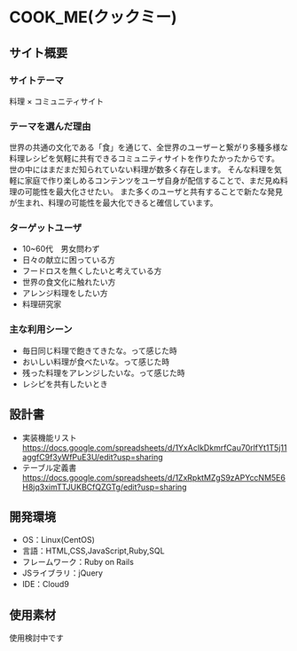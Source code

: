 # COOK_ME(クックミー)

## サイト概要


### サイトテーマ
 料理 × コミュニティサイト

### テーマを選んだ理由
 世界の共通の文化である「食」を通じて、全世界のユーザーと繋がり多種多様な料理レシピを気軽に共有できるコミュニティサイトを作りたかったからです。
 世の中にはまだまだ知られていない料理が数多く存在します。
 そんな料理を気軽に家庭で作り楽しめるコンテンツをユーザ自身が配信することで、まだ見ぬ料理の可能性を最大化させたい。
 また多くのユーザと共有することで新たな発見が生まれ、料理の可能性を最大化できると確信しています。

### ターゲットユーザ
- 10~60代　男女問わず
- 日々の献立に困っている方
- フードロスを無くしたいと考えている方
- 世界の食文化に触れたい方
- アレンジ料理をしたい方
- 料理研究家

### 主な利用シーン
- 毎日同じ料理で飽きてきたな。って感じた時
- おいしい料理が食べたいな。って感じた時
- 残った料理をアレンジしたいな。って感じた時
- レシピを共有したいとき

## 設計書
- 実装機能リスト
  https://docs.google.com/spreadsheets/d/1YxAcIkDkmrfCau70rlfYt1T5j11aggfC9f3yWfPuE3U/edit?usp=sharing
- テーブル定義書
  https://docs.google.com/spreadsheets/d/1ZxRpktMZgS9zAPYccNM5E6H8jq3ximTTJUKBCfQZGTg/edit?usp=sharing

## 開発環境
- OS：Linux(CentOS)
- 言語：HTML,CSS,JavaScript,Ruby,SQL
- フレームワーク：Ruby on Rails
- JSライブラリ：jQuery
- IDE：Cloud9

## 使用素材
  使用検討中です